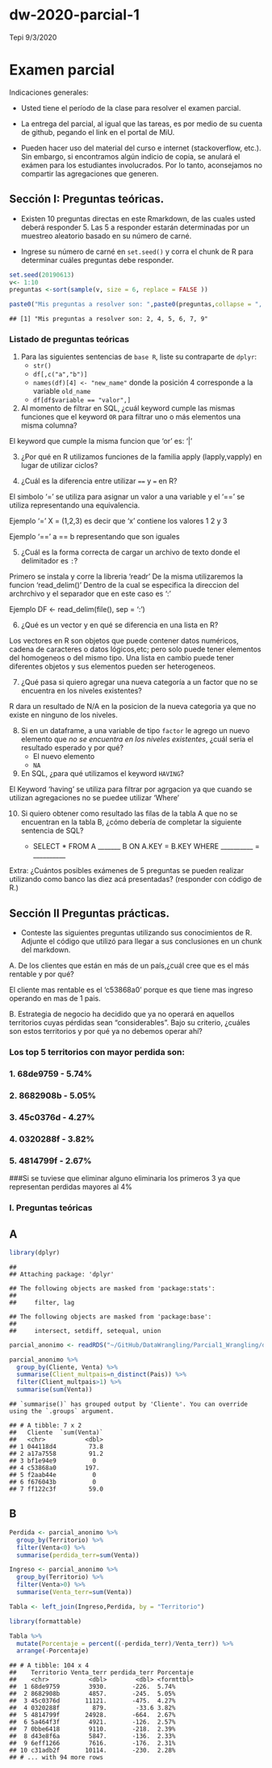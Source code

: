dw-2020-parcial-1
================
Tepi
9/3/2020

# Examen parcial

Indicaciones generales:

-   Usted tiene el período de la clase para resolver el examen parcial.

-   La entrega del parcial, al igual que las tareas, es por medio de su
    cuenta de github, pegando el link en el portal de MiU.

-   Pueden hacer uso del material del curso e internet (stackoverflow,
    etc.). Sin embargo, si encontramos algún indicio de copia, se
    anulará el exámen para los estudiantes involucrados. Por lo tanto,
    aconsejamos no compartir las agregaciones que generen.

## Sección I: Preguntas teóricas.

-   Existen 10 preguntas directas en este Rmarkdown, de las cuales usted
    deberá responder 5. Las 5 a responder estarán determinadas por un
    muestreo aleatorio basado en su número de carné.

-   Ingrese su número de carné en `set.seed()` y corra el chunk de R
    para determinar cuáles preguntas debe responder.

``` r
set.seed(20190613) 
v<- 1:10
preguntas <-sort(sample(v, size = 6, replace = FALSE ))

paste0("Mis preguntas a resolver son: ",paste0(preguntas,collapse = ", "))
```

    ## [1] "Mis preguntas a resolver son: 2, 4, 5, 6, 7, 9"

### Listado de preguntas teóricas

1.  Para las siguientes sentencias de `base R`, liste su contraparte de
    `dplyr`:
    -   `str()`
    -   `df[,c("a","b")]`
    -   `names(df)[4] <- "new_name"` donde la posición 4 corresponde a
        la variable `old_name`
    -   `df[df$variable == "valor",]`
2.  Al momento de filtrar en SQL, ¿cuál keyword cumple las mismas
    funciones que el keyword `OR` para filtrar uno o más elementos una
    misma columna?

El keyword que cumple la misma funcion que ‘or’ es: ‘\|’

3.  ¿Por qué en R utilizamos funciones de la familia apply
    (lapply,vapply) en lugar de utilizar ciclos?

4.  ¿Cuál es la diferencia entre utilizar `==` y `=` en R?

El simbolo ‘=’ se utiliza para asignar un valor a una variable y el ‘==’
se utiliza representando una equivalencia.

Ejemplo ‘=’ X = (1,2,3) es decir que ‘x’ contiene los valores 1 2 y 3

Ejemplo ‘==’ a == b representando que son iguales

5.  ¿Cuál es la forma correcta de cargar un archivo de texto donde el
    delimitador es `:`?

Primero se instala y corre la libreria ‘readr’ De la misma utilizaremos
la funcion ‘read\_delim()’ Dentro de la cual se especifica la direccion
del archrchivo y el separador que en este caso es ‘:’

Ejemplo DF &lt;- read\_delim(file(), sep = ‘:’)

6.  ¿Qué es un vector y en qué se diferencia en una lista en R?

Los vectores en R son objetos que puede contener datos numéricos, cadena
de caracteres o datos lógicos,etc; pero solo puede tener elementos del
homogeneos o del mismo tipo. Una lista en cambio puede tener diferentes
objetos y sus elementos pueden ser heterogeneos.

7.  ¿Qué pasa si quiero agregar una nueva categoría a un factor que no
    se encuentra en los niveles existentes?

R dara un resultado de N/A en la posicion de la nueva categoria ya que
no existe en ninguno de los niveles.

8.  Si en un dataframe, a una variable de tipo `factor` le agrego un
    nuevo elemento que *no se encuentra en los niveles existentes*,
    ¿cuál sería el resultado esperado y por qué?
    -   El nuevo elemento
    -   `NA`
9.  En SQL, ¿para qué utilizamos el keyword `HAVING`?

El Keyword ‘having’ se utiliza para filtrar por agrgacion ya que cuando
se utilizan agregaciones no se puedee utilizar ‘Where’

10. Si quiero obtener como resultado las filas de la tabla A que no se
    encuentran en la tabla B, ¿cómo debería de completar la siguiente
    sentencia de SQL?

    -   SELECT \* FROM A \_\_\_\_\_\_\_ B ON A.KEY = B.KEY WHERE
        \_\_\_\_\_\_\_\_\_\_ = \_\_\_\_\_\_\_\_\_\_

Extra: ¿Cuántos posibles exámenes de 5 preguntas se pueden realizar
utilizando como banco las diez acá presentadas? (responder con código de
R.)

## Sección II Preguntas prácticas.

-   Conteste las siguientes preguntas utilizando sus conocimientos de R.
    Adjunte el código que utilizó para llegar a sus conclusiones en un
    chunk del markdown.

A. De los clientes que están en más de un país,¿cuál cree que es el más
rentable y por qué?

El cliente mas rentable es el ‘c53868a0’ porque es que tiene mas ingreso
operando en mas de 1 pais.

B. Estrategia de negocio ha decidido que ya no operará en aquellos
territorios cuyas pérdidas sean “considerables”. Bajo su criterio,
¿cuáles son estos territorios y por qué ya no debemos operar ahí?

### Los top 5 territorios con mayor perdida son:

### 1. 68de9759 - 5.74%

### 2. 8682908b - 5.05%

### 3. 45c0376d - 4.27%

### 4. 0320288f - 3.82%

### 5. 4814799f - 2.67%

\#\#\#Si se tuviese que eliminar alguno eliminaria los primeros 3 ya que
representan perdidas mayores al 4%

### I. Preguntas teóricas

## A

``` r
library(dplyr)
```

    ## 
    ## Attaching package: 'dplyr'

    ## The following objects are masked from 'package:stats':
    ## 
    ##     filter, lag

    ## The following objects are masked from 'package:base':
    ## 
    ##     intersect, setdiff, setequal, union

``` r
parcial_anonimo <- readRDS("~/GitHub/DataWrangling/Parcial1_Wrangling/data-wrangling-2020-parcial-1/parcial_anonimo.rds")

parcial_anonimo %>%
  group_by(Cliente, Venta) %>%
  summarise(Client_multpais=n_distinct(Pais)) %>% 
  filter(Client_multpais>1) %>% 
  summarise(sum(Venta))
```

    ## `summarise()` has grouped output by 'Cliente'. You can override using the `.groups` argument.

    ## # A tibble: 7 x 2
    ##   Cliente  `sum(Venta)`
    ##   <chr>           <dbl>
    ## 1 044118d4         73.8
    ## 2 a17a7558         91.2
    ## 3 bf1e94e9          0  
    ## 4 c53868a0        197. 
    ## 5 f2aab44e          0  
    ## 6 f676043b          0  
    ## 7 ff122c3f         59.0

## B

``` r
Perdida <- parcial_anonimo %>% 
  group_by(Territorio) %>% 
  filter(Venta<0) %>% 
  summarise(perdida_terr=sum(Venta))
```

``` r
Ingreso <- parcial_anonimo %>% 
  group_by(Territorio) %>% 
  filter(Venta>0) %>% 
  summarise(Venta_terr=sum(Venta))
```

``` r
Tabla <- left_join(Ingreso,Perdida, by = "Territorio")
```

``` r
library(formattable)

Tabla %>% 
  mutate(Porcentaje = percent((-perdida_terr)/Venta_terr)) %>% 
  arrange(-Porcentaje)
```

    ## # A tibble: 104 x 4
    ##    Territorio Venta_terr perdida_terr Porcentaje
    ##    <chr>           <dbl>        <dbl> <formttbl>
    ##  1 68de9759        3930.       -226.  5.74%     
    ##  2 8682908b        4857.       -245.  5.05%     
    ##  3 45c0376d       11121.       -475.  4.27%     
    ##  4 0320288f         879.        -33.6 3.82%     
    ##  5 4814799f       24928.       -664.  2.67%     
    ##  6 5a464f3f        4921.       -126.  2.57%     
    ##  7 0bbe6418        9110.       -218.  2.39%     
    ##  8 d43e8f6a        5847.       -136.  2.33%     
    ##  9 6eff1266        7616.       -176.  2.31%     
    ## 10 c31adb2f       10114.       -230.  2.28%     
    ## # ... with 94 more rows

